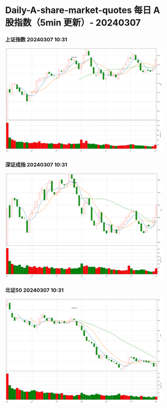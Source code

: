
# Daily-A-share-market-quotes 每日 A 股指数（5min 更新）- 20240307

### 上证指数 20240307 10:31
![](./fig/2024/3/20240307-sh000001.png)

### 深证成指 20240307 10:31
![](./fig/2024/3/20240307-sz399001.png)

### 北证50 20240307 10:31
![](./fig/2024/3/20240307-bj899050.png)
